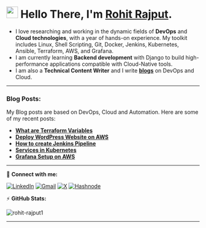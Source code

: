
<h1 align="left"><img src="https://raw.githubusercontent.com/sidbelbase/sidbelbase/master/wave.gif" width="30px"><strong> Hello There, I'm <a href="https://linktr.ee/RohitRajput1">Rohit Rajput</a>.</strong>
</h1>

- I love researching and working in the dynamic fields of **DevOps** and **Cloud technologies**, with a year of hands-on experience. My toolkit includes Linux, Shell Scripting, Git, Docker, Jenkins, Kubernetes, Ansible, Terraform, AWS, and Grafana.
- I am currently learning **Backend development** with Django to build high-performance applications compatible with Cloud-Native tools.
- I am also a **Technical Content Writer** and I write [**blogs**](https://devops-rohit.hashnode.dev/) on DevOps and Cloud.

---

### Blog Posts:
My Blog posts are based on DevOps, Cloud and Automation. Here are some of my recent posts:

- [**What are Terraform Variables**](https://devops-rohit.hashnode.dev/day-63-terraform-variables)
- [**Deploy WordPress Website on AWS**](https://devops-rohit.hashnode.dev/day-45-deploy-wordpress-website-on-aws)
- [**How to create Jenkins Pipeline**](https://devops-rohit.hashnode.dev/day-24-25-complete-jenkins-cicd-project-and-its-documentation)
- [**Services in Kubernetes**](https://devops-rohit.hashnode.dev/day-34-services-in-kubernetes)
- [**Grafana Setup on AWS**](https://devops-rohit.hashnode.dev/day-73-grafana-on-aws-ec2-setup-tutorial)

---

👦 **Connect with me:**

[![LinkedIn](https://img.shields.io/badge/linkedin-%230077B5.svg?style=for-the-badge&logo=linkedin&logoColor=white)](https://www.linkedin.com/in/rohitrajputops/)
[![Gmail](https://img.shields.io/badge/Gmail-D14836?style=for-the-badge&logo=gmail&logoColor=white)](mailto:rohit31rajput2001@gmail.com)
[![X](https://img.shields.io/badge/X-%23000000.svg?style=for-the-badge&logo=X&logoColor=white)](https://twitter.com/rohitrajput31)
[![Hashnode](https://img.shields.io/badge/Hashnode-2962FF?style=for-the-badge&logo=hashnode&logoColor=white)](https://hashnode.com/@rohitrajput)



⚡ **GitHub Stats:**

<p><img src="https://github-readme-stats.vercel.app/api?username=rohit-rajput1&theme=material-palenight&hide_border=false&include_all_commits=false&count_private=false" alt="rohit-rajput1" /></p>

---